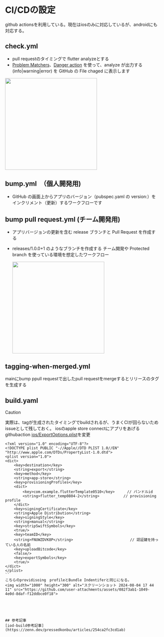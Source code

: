 # CI/CDの設定
github actionsを利用している。現在はiosのみに対応しているが、androidにも対応する。
## check.yml
- pull requestのタイミングで flutter analyzeとする
- [Problem Matchers](https://github.com/actions/toolkit/blob/main/docs/problem-matchers.md)、[Danger action](https://github.com/marketplace/actions/danger-action) を使って、analyze が出力する (info|warning|error) を GitHub の File chaged に表示します

<img src="https://github.com/user-attachments/assets/99c2d6f3-4101-40b6-b99a-c150abbb1e28" width="300" height="300">


## bump.yml　（個人開発用)

- GitHub の画面上からアプリのバージョン（pubspec.yaml の version:）をインクリメント（更新）するワークフローです

  
## bump pull request.yml (チーム開発用)
- アプリバージョンの更新を含む release ブランチと Pull Request を作成する
- releases/1.0.0+1 のようなブランチを作成する
チーム開発や Protected branch を使っている環境を想定したワークフロー

  <img src="https://github.com/user-attachments/assets/0f2966b3-3bfa-4140-a758-04f835609f23" width="300" height="300">
 
## tagging-when-merged.yml
mainにbump ppull requestで出したpull requestをmergeするとリリースのタグを生成する
## build.yaml
> [!CAUTION]
> 実際は、tagが生成されたタイミングでbuildされるが、うまくCIが回らないためissueとして残しておく。
iosのapple store connectにアプリをあげるgithubaction
[ios/ExportOptions.plist](../ios/ExportOptions.plist)を変更
```
<?xml version="1.0" encoding="UTF-8"?>
<!DOCTYPE plist PUBLIC "-//Apple//DTD PLIST 1.0//EN" "http://www.apple.com/DTDs/PropertyList-1.0.dtd">
<plist version="1.0">
<dict>
	<key>destination</key>
	<string>export</string>
	<key>method</key>
	<string>app-store</string>
	<key>provisioningProfiles</key>
	<dict>
		<key>com.example.flutterTemplate0510</key>    　// バンドルid
		<string>flutter_temp0804-2</string>           // provisioning profile
	</dict>
	<key>signingCertificate</key>
	<string>Apple Distribution</string>
	<key>signingStyle</key>
	<string>manual</string>
	<key>stripSwiftSymbols</key>
	<true/>
	<key>teamID</key> 
	<string>FNUWZDVK8P</string>                          // 認証鍵を持っている人の名前
	<key>uploadBitcode</key>
	<false/>
	<key>exportSymbols</key>
	<true/>
</dict>
</plist>
``
こちらのprovidisoing　profileとBundle Indentiferと同じになる。
<img width="1000" height="300" alt="スクリーンショット 2024-08-04 17 44 11" src="https://github.com/user-attachments/assets/082f3ab1-1049-4e0d-8daf-f12ddbce0f18">





## 参考記事
[iod-build参考記事](https://zenn.dev/pressedkonbu/articles/254ca2fc3cd1ab)
